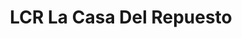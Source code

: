 ---
title: "LCR La Casa Del Repuesto"
url: /sonsonate/lcr-la-casa-del-repuesto/
shop: piezas de automóviles
---